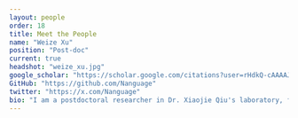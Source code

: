 ```yaml
---
layout: people
order: 18
title: Meet the People
name: "Weize Xu"
position: "Post-doc"
current: true
headshot: "weize_xu.jpg"
google_scholar: "https://scholar.google.com/citations?user=rHdkQ-cAAAAJ&hl=en"
GitHub: "https://github.com/Nanguage"
twitter: "https://x.com/Nanguage"
bio: "I am a postdoctoral researcher in Dr. Xiaojie Qiu's laboratory, focusing on developing tools for computational biology and genomics research. During my Ph.D., I developed computational methods and pipelines for spatial transcriptomics and single-cell Hi-C, enhancing data analysis frameworks to better understand complex biological systems. I specialize in bioimaging processing software and web-based platforms. One of my key projects was developing U-FISH, a deep learning-based method for detecting signal points in FISH images. By curating a high-quality dataset, the tool achieved robust performance across various data types. To make it accessible for non-expert users, I integrated U-FISH with large language models (LLMs), creating an intuitive, user-friendly interface. Additionally, I gained valuable experience at SciLifeLab, where I contributed to web programming and developed components for the Bioimage.IO deep learning platform. With expertise in computational biology, deep learning, and bioinformatics, I am passionate about creating innovative tools to advance research and collaborating with others to push the boundaries of the field. Outside of work, I enjoy fishing and cooking, which provide a perfect balance to my scientific pursuits."
---
```

